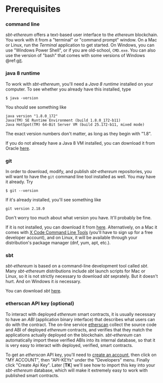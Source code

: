 # Prerequisites

### command line

_sbt-ethereum_ offers a text-based user interface to the _ethereum_ blockchain. You work with it from a "terminal" or "command prompt" window.
On a Mac or Linux, run the _Terminal_ application to get started. On Windows, you can use "Windows Power Shell", or if you are old-school, `CMD.exe`.
You can also use the version of "bash" that comes with some versions of Windows @ref:[git](#git).


### java 8 runtime

To work with _sbt-ethereum_, you'll need a _Java 8 runtime_ installed on your computer. To see whether you already have this installed,
type
```
$ java -version
```
You should see something like
```
java version "1.8.0_172"
Java(TM) SE Runtime Environment (build 1.8.0_172-b11)
Java HotSpot(TM) 64-Bit Server VM (build 25.172-b11, mixed mode)
```
The exact version numbers don't matter, as long as they begin with "1.8".

If you do not already have a Java 8 VM installed, you can download it from Oracle [here](https://www.oracle.com/technetwork/java/javase/downloads/jre8-downloads-2133155.html).

### git

In order to download, modify, and publish _sbt-ethereum_ repositories, you will want to have the `git` command line tool installed as well. You may have it
already. Try
```
$ git --version
```
If it's already installed, you'll see something like
```
git version 2.18.0
```
Don't worry too much about what version you have. It'll probably be fine.

If it is not installed, you can download it from [here](https://git-scm.com/downloads). Alternatively, on a Mac it comes with [X Code Command Line Tools](https://developer.apple.com/download/more/) (you'll
have to sign up for a free developer account), and on Linux, it will be available through your distribution's package manager (dnf, yum, apt, etc.).

### sbt

_sbt-ethereum_ is based on a command-line development tool called _sbt_. Many _sbt-ethereum_ distributions include _sbt_ launch scripts for Mac or Linux, so it is not strictly necessary to download
_sbt_ seprately. But it doesn't hurt. And on Windows it _is_ necessary.

You can download _sbt_ [here](https://www.scala-sbt.org).

### etherscan API key (optional)

To interact with deployed _ethereum_ smart contracts, it is usually necessary to have an _ABI_ (application binary interface) that describes what users can do with
the contract. The on-line service [etherscan](https://etherscan.io/) collect the source code and ABI of deployed _ethereum_ contracts, and verifies that they match
the applications actually deployed on the blockchain. _sbt-ethereum_ can automatically import these verified ABIs into its internal database, so that it is very
easy to interact with deployed, verified, smart contracts.

To get an _etherscan_ API key, you'll need to [create an account](https://etherscan.io/), then click on "MY ACCOUNT", then "API-KEYs" under the "Developers" menu.
Finally click "Create Api Key". Later [**TK**] we'll see how to import this key into your _sbt-ethereum_ database, which will make it extremely easy to work
with published smart contracts.


